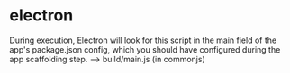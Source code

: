 # electron
During execution, Electron will look for this script in the main field of the app's package.json config, which you should have configured during the app scaffolding step. --> build/main.js (in commonjs)